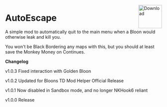 <a href="https://github.com/doombubbles/BTD6-Mods/raw/main/AutoEscape/AutoEscape.dll"><img align="right" alt="Download" height="75" src="https://github.com/doombubbles/BTD6-Mods/blob/main/download.png?raw=true"></a>

# AutoEscape

A simple mod to automatically quit to the main menu when a Bloon would otherwise leak and kill you.

You won't be Black Bordering any maps with this, but you should at least save the Monkey Money on Continues.


**Changelog**

v1.0.3 Fixed interaction with Golden Bloon

v1.0.2 Updated for Bloons TD Mod Helper Official Release

v1.0.1 Now disabled in Sandbox mode, and no longer NKHook6 reliant

v1.0.0 Release
